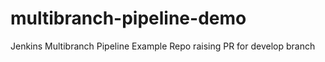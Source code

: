 # multibranch-pipeline-demo
Jenkins Multibranch Pipeline Example Repo 
raising PR for develop branch
